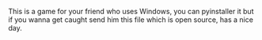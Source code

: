 This is a game for your friend who uses Windows, you can pyinstaller it but if you wanna get caught send him this file which is open source, has a nice day.
